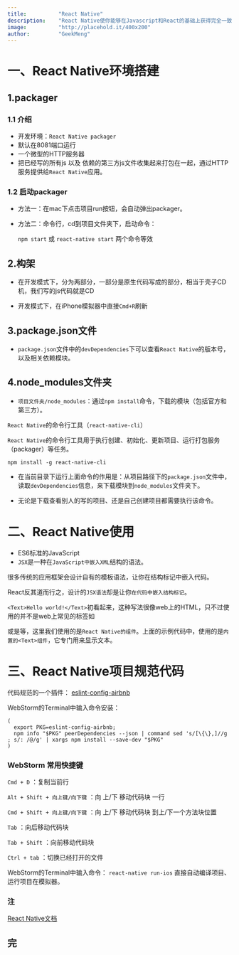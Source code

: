 ```yaml
---
title:          "React Native"
description:    "React Native使你能够在Javascript和React的基础上获得完全一致的开发体验，构建世界一流的原生APP。React Native着力于提高多平台开发的开发效率 —— 仅需学习一次，编写任何平台(Learn once, write anywhere)。Facebook已经在多项产品中使用了React Native，并且将持续地投入建设React Native。"
image:          "http://placehold.it/400x200"
author:         "GeekMeng"
---
```


一、React Native环境搭建
===============

1.packager
-------------

### 1.1 介绍 ###
* 开发环境：`React Native packager`
* 默认在8081端口运行
* 一个微型的HTTP服务器
* 把已经写的所有js 以及 依赖的第三方js文件收集起来打包在一起，通过HTTP服务提供给`React Native`应用。

### 1.2 启动packager ###
* 方法一：在mac下点击项目run按钮，会自动弹出packager。
* 方法二：命令行，cd到项目文件夹下，启动命令：

  `npm start`  或  `react-native start`  两个命令等效

2.构架
-------------

* 在开发模式下，分为两部分，一部分是原生代码写成的部分，相当于壳子CD机，我们写的js代码就是CD

* 开发模式下，在iPhone模拟器中直接`Cmd+R`刷新

3.package.json文件
-------------------

* `package.json`文件中的`devDependencies`下可以查看`React Native`的版本号，以及相关依赖模块。


4.node_modules文件夹
-------------------

* `项目文件夹/node_modules`：通过`npm install`命令，下载的模块（包括官方和第三方）。

`React Native`的命令行工具（`react-native-cli`）

`React Native`的命令行工具用于执行创建、初始化、更新项目、运行打包服务（packager）等任务。

`npm install -g react-native-cli`

* 在当前目录下运行上面命令的作用是：从项目路径下的`package.json`文件中，读取`devDependencies`信息，来下载模块到`node_modules`文件夹下。

* 无论是下载查看别人的写的项目、还是自己创建项目都需要执行该命令。


二、React Native使用
===============

* ES6标准的JavaScript
* `JSX`是一种在`JavaScript中嵌入XML`结构的语法。

很多传统的应用框架会设计自有的模板语法，让你在结构标记中嵌入代码。

React反其道而行之，设计的`JSX语法`却是让你`在代码中嵌入结构标记`。

`<Text>Hello world!</Text>`初看起来，这种写法很像web上的HTML，只不过使用的并不是web上常见的标签如<div>或是<span>等，这里我们使用的是`React Native的组件`。上面的示例代码中，使用的是`内置的<Text>组件`，它专门用来显示文本。


三、React Native项目规范代码
===============

代码规范的一个插件：
[eslint-config-airbnb](https://www.npmjs.com/package/eslint-config-airbnb)

WebStorm的Terminal中输入命令安装：

```
(
  export PKG=eslint-config-airbnb;
  npm info "$PKG" peerDependencies --json | command sed 's/[\{\},]//g ; s/: /@/g' | xargs npm install --save-dev "$PKG"
)
```

### WebStorm 常用快捷键 ###

`Cmd + D` ：复制当前行

`Alt + Shift + 向上键/向下键` ：向 上/下 移动代码块 一行

`Cmd + Shift + 向上键/向下键` ：向 上/下 移动代码块 到上/下一个方法块位置

`Tab` ：向后移动代码块

`Tab + Shift` ：向前移动代码块

`Ctrl + tab` ：切换已经打开的文件

WebStorm的Terminal中输入命令： `react-native run-ios` 直接自动编译项目、运行项目在模拟器。

### 注 ###

[React Native文档](http://reactnative.cn/docs/0.31/getting-started.html#content)






## 完 ##

